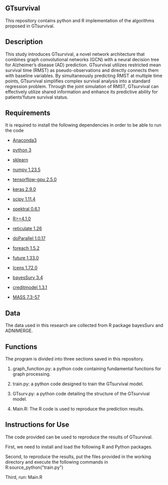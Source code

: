 ##  GTsurvival 

This repository contains python and R implementation of the algorithms proposed in GTsurvival.

## Description

This study introduces GTsurvival, a novel network architecture that combines graph convolutional networks (GCN) with a neural decision tree for Alzheimer’s disease (AD) prediction. GTsurvival utilizes restricted mean survival time (RMST) as pseudo-observations and
directly connects them with baseline variables. By simultaneously predicting RMST at multiple time points, GTsurvival simplifies complex survival analysis into a standard regression problem. Through the joint simulation of RMST, GTsurvival
can effectively utilize shared information and enhance its predictive ability for patients’future survival status.

## Requirements

It is required to install the following dependencies in order to be able to run the code

- [Anaconda3](https://www.anaconda.com/products/individual)
- [python 3](https://www.python.org/downloads/)
- [sklearn](https://pypi.org/project/sklearn/0.0/)
- [numpy 1.23.5](https://pypi.org/project/numpy/)
- [tensorflow-gpu 2.5.0](https://pypi.org/project/tensorflow-gpu/)
- [keras 2.9.0](https://pypi.org/project/keras/)
- [scipy 1.11.4](https://pypi.org/project/scipy/)
- [spektral 0.6.1](https://pypi.org/project/spektral/)

- [R>=4.1.0](https://www.r-project.org/)
- [reticulate 1.26](https://cran.r-project.org/web/packages/reticulate)
- [doParallel 1.0.17](https://cran.r-project.org/web/packages/doParallel)
- [foreach 1.5.2](https://cran.r-project.org/web/packages/foreach)
- [future 1.33.0](https://cran.r-project.org/web/packages/future)
- [Icens 1.72.0](https://cran.r-project.org/web/packages/Icens)
- [bayesSurv 3.4 ](https://cran.r-project.org/web/packages/bayesSurv)
- [creditmodel 1.3.1](https://cran.r-project.org/web/packages/creditmodel)
- [MASS 7.3-57](https://cran.r-project.org/web/packages/MASS)


## Data

The data used in this research are collected from R package bayesSurv and ADNIMERGE.


## Functions

The program is divided into three sections saved in this repository.

1) graph_function.py: a python code containing fundamental functions for graph processing.

2) train.py: a python code designed to train the GTsurvival model.

3) GTsurv.py: a python code detailing the structure of the GTsurvival model.

3) Main.R: The R code is used to reproduce the prediction results.


## Instructions for Use

The code provided can be used to reproduce the results of GTsurvival.

First, we need to install and load the following R and Python packages.

Second, to reproduce the results, put the files provided in the
working directory and execute the following commands in R:source_python("train.py")

Third, run: Main.R


